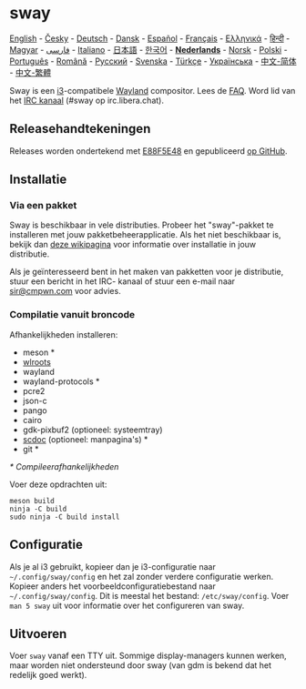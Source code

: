 # sway

[English][en] - [Česky][cs] - [Deutsch][de] - [Dansk][dk] - [Español][es] - [Français][fr] - [Ελληνικά][gr] - [हिन्दी][hi] - [Magyar][hu] - [فارسی][ir] - [Italiano][it] - [日本語][ja] - [한국어][ko] - **[Nederlands][nl]** - [Norsk][no] - [Polski][pl] - [Português][pt] - [Română][ro] - [Русский][ru] - [Svenska][sv] - [Türkçe][tr] - [Українська][uk] - [中文-简体][zh-CN] - [中文-繁體][zh-TW]

Sway is een [i3]-compatibele [Wayland] compositor.
Lees de [FAQ]. Word lid van het [IRC
kanaal][IRC channel] (#sway op
irc.libera.chat).

## Releasehandtekeningen

Releases worden ondertekend met [E88F5E48]
en gepubliceerd [op GitHub][Github releases].

## Installatie

### Via een pakket

Sway is beschikbaar in vele distributies. Probeer het "sway"-pakket te installeren met jouw pakketbeheerapplicatie. Als het niet beschikbaar is, bekijk dan [deze wikipagina](https://github.com/swaywm/sway/wiki/Unsupported-packages)
voor informatie over installatie in jouw distributie.

Als je geïnteresseerd bent in het maken van pakketten voor je distributie, stuur een bericht in het IRC-
kanaal of stuur een e-mail naar sir@cmpwn.com voor advies.

### Compilatie vanuit broncode

Afhankelijkheden installeren:

* meson \*
* [wlroots]
* wayland
* wayland-protocols \*
* pcre2
* json-c
* pango
* cairo
* gdk-pixbuf2 (optioneel: systeemtray)
* [scdoc] (optioneel: manpagina's) \*
* git \*

_\* Compileerafhankelijkheden_

Voer deze opdrachten uit:

    meson build
    ninja -C build
    sudo ninja -C build install

## Configuratie

Als je al i3 gebruikt, kopieer dan je i3-configuratie naar `~/.config/sway/config` en
het zal zonder verdere configuratie werken. Kopieer anders het voorbeeldconfiguratiebestand naar
`~/.config/sway/config`. Dit is meestal het bestand: `/etc/sway/config`.
Voer `man 5 sway` uit voor informatie over het configureren van sway.

## Uitvoeren

Voer `sway` vanaf een TTY uit. Sommige display-managers kunnen werken, maar worden niet ondersteund door
sway (van gdm is bekend dat het redelijk goed werkt).

[en]: https://github.com/swaywm/sway#readme
[cs]: README.cs.md
[de]: README.de.md
[dk]: README.dk.md
[es]: README.es.md
[fr]: README.fr.md
[gr]: README.gr.md
[hi]: README.hi.md
[hu]: README.hu.md
[ir]: README.ir.md
[it]: README.it.md
[ja]: README.ja.md
[ko]: README.ko.md
[nl]: README.nl.md
[no]: README.no.md
[pl]: README.pl.md
[pt]: README.pt.md
[ro]: README.ro.md
[ru]: README.ru.md
[sv]: README.sv.md
[tr]: README.tr.md
[uk]: README.uk.md
[zh-CN]: README.zh-CN.md
[zh-TW]: README.zh-TW.md
[i3]: https://i3wm.org/
[Wayland]: http://wayland.freedesktop.org/
[FAQ]: https://github.com/swaywm/sway/wiki
[IRC channel]: https://web.libera.chat/gamja/?channels=#sway
[E88F5E48]: https://keys.openpgp.org/search?q=34FF9526CFEF0E97A340E2E40FDE7BE0E88F5E48
[GitHub releases]: https://github.com/swaywm/sway/releases
[Development setup]: https://github.com/swaywm/sway/wiki/Development-Setup
[wlroots]: https://gitlab.freedesktop.org/wlroots/wlroots
[scdoc]: https://git.sr.ht/~sircmpwn/scdoc

